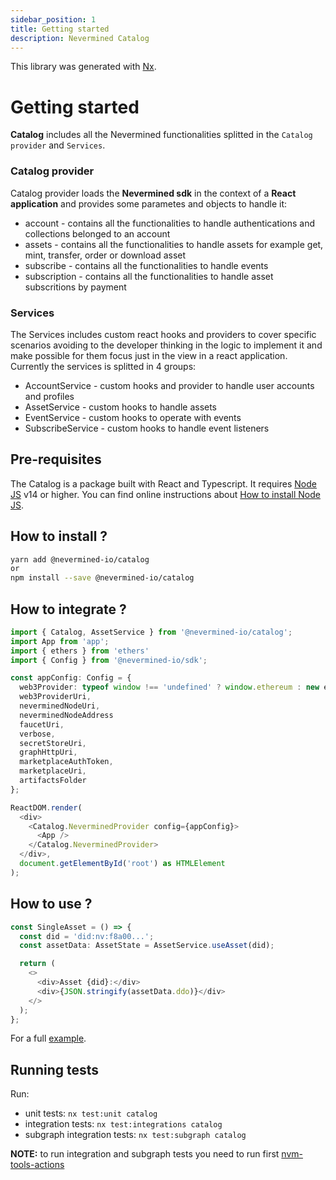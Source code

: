 ```yaml
---
sidebar_position: 1
title: Getting started
description: Nevermined Catalog
---
```


This library was generated with [Nx](https://nx.dev).

# Getting started

**Catalog** includes all the Nevermined functionalities splitted in the `Catalog provider` and `Services`.

### Catalog provider

Catalog provider loads the **Nevermined sdk** in the context of a **React application** and provides some parametes
and objects to handle it:

* account - contains all the functionalities to handle authentications and collections belonged to an account
* assets - contains all the functionalities to handle assets for example get, mint, transfer, order or download asset
* subscribe - contains all the functionalities to handle events
* subscription - contains all the functionalities to handle asset subscritions by payment

### Services

The Services includes custom react hooks and providers to cover specific scenarios avoiding to the developer thinking in the logic to implement it and make possible for them focus just in the view in a react application. Currently the services is splitted in 4 groups:

* AccountService - custom hooks and provider to handle user accounts and profiles
* AssetService - custom hooks to handle assets
* EventService - custom hooks to operate with events
* SubscribeService - custom hooks to handle event listeners

## Pre-requisites

The Catalog is a package built with React and Typescript.
It requires [Node JS](https://nodejs.org/) v14 or higher. You can find online instructions about [How to install Node JS](https://nodejs.dev/en/learn/how-to-install-nodejs/).

## How to install ?

```bash
yarn add @nevermined-io/catalog
or
npm install --save @nevermined-io/catalog
```

## How to integrate ?

```typescript
import { Catalog, AssetService } from '@nevermined-io/catalog';
import App from 'app';
import { ethers } from 'ethers'
import { Config } from '@nevermined-io/sdk';

const appConfig: Config = {
  web3Provider: typeof window !== 'undefined' ? window.ethereum : new ethers.providers.JsonRpcProvider(nodeUri),
  web3ProviderUri,
  neverminedNodeUri,
  neverminedNodeAddress
  faucetUri,
  verbose,
  secretStoreUri,
  graphHttpUri,
  marketplaceAuthToken,
  marketplaceUri,
  artifactsFolder
};

ReactDOM.render(
  <div>
    <Catalog.NeverminedProvider config={appConfig}>
      <App />
    </Catalog.NeverminedProvider>
  </div>,
  document.getElementById('root') as HTMLElement
);
```

## How to use ?

```typescript
const SingleAsset = () => {
  const did = 'did:nv:f8a00...';
  const assetData: AssetState = AssetService.useAsset(did);

  return (
    <>
      <div>Asset {did}:</div>
      <div>{JSON.stringify(assetData.ddo)}</div>
    </>
  );
};

```

For a full [example](https://github.com/nevermined-io/components-catalog/tree/main/example).

## Running tests

Run:
- unit tests: `nx test:unit catalog`
- integration tests: `nx test:integrations catalog`
- subgraph integration tests: `nx test:subgraph catalog`

**NOTE:** to run integration and subgraph tests you need to run first [nvm-tools-actions](https://github.com/nevermined-io/nvm-tools-actions)
